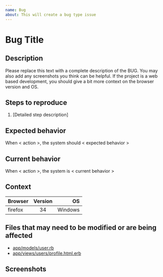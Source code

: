 ```yaml
---
name: Bug
about: This will create a bug type issue
---
```


# Bug Title

## Description

Please replace this text with a complete description of the BUG. You may also add any screenshots you think can be helpful. If the project is a web based development, you should give a bit more context on the browser version and OS.

## Steps to reproduce

1. [Detailed step description]

## Expected behavior

When < action >, the system should < expected behavior >

## Current behavior

When < action >, the system is < current behavior >

## Context

| Browser | Version |      OS |
| ------- | :-----: | ------: |
| firefox |   34    | Windows |

## Files that may need to be modified or are being affected

- [app/models/user.rb](/)
- [app/views/users/profile.html.erb](/)

## Screenshots
